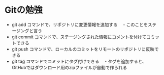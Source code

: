 # Gitの勉強

- git add コマンドで、リポジトリに変更情報を追加する
　- このことをステージングと言う
- git commit コマンドで、ステージングされた情報にコメントを付けてコミットできる
- git push コマンドで、ローカルのコミットをリモートのリポジトリに反映できる
- git tag コマンドでコミットにタグ付けできる
　- タグを追加すると、GitHubではダウンロード用のzipファイルが自動で作られる
